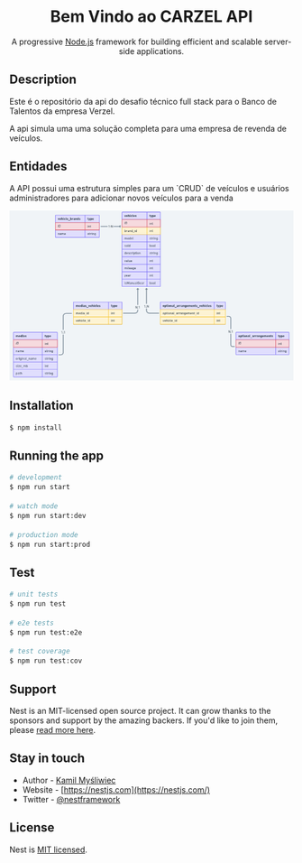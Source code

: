 <h1 align="center">
  Bem Vindo ao CARZEL API
</h1>

  <p align="center">A progressive <a href="http://nodejs.org" target="_blank">Node.js</a> framework for building efficient and scalable server-side applications.</p>
  <p align="center">

## Description
<p>
  Este é o repositório da api do desafio técnico full stack para o Banco de Talentos da empresa Verzel.
</p>
<p>
  A api simula uma uma solução completa para uma empresa de revenda de veículos.
</p>

## Entidades
<p>
  A API possui uma estrutura simples para um `CRUD` de veículos e usuários administradores para adicionar novos veículos para a venda
</p>

![UML](public/image.png)


## Installation

```bash
$ npm install
```

## Running the app

```bash
# development
$ npm run start

# watch mode
$ npm run start:dev

# production mode
$ npm run start:prod
```

## Test

```bash
# unit tests
$ npm run test

# e2e tests
$ npm run test:e2e

# test coverage
$ npm run test:cov
```

## Support

Nest is an MIT-licensed open source project. It can grow thanks to the sponsors and support by the amazing backers. If you'd like to join them, please [read more here](https://docs.nestjs.com/support).

## Stay in touch

- Author - [Kamil Myśliwiec](https://kamilmysliwiec.com)
- Website - [https://nestjs.com](https://nestjs.com/)
- Twitter - [@nestframework](https://twitter.com/nestframework)

## License

Nest is [MIT licensed](LICENSE).
